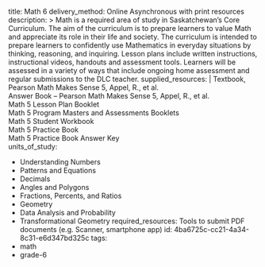title: Math 6
delivery_method: Online Asynchronous with print resources
description: >
  Math is a required area of study in Saskatchewan’s Core Curriculum. The aim of the curriculum is
  to prepare learners to value Math and appreciate its role in their life and society. The curriculum
  is intended to prepare learners to confidently use Mathematics in everyday situations by thinking,
  reasoning, and inquiring. Lesson plans include written instructions, instructional videos, handouts
  and assessment tools. Learners will be assessed in a variety of ways that include ongoing home
  assessment and regular submissions to the DLC teacher.
supplied_resources: |
  Textbook, Pearson Math Makes Sense 5, Appel, R., et al.<br>
  Answer Book – Pearson Math Makes Sense 5, Appel, R., et al.<br>
  Math 5 Lesson Plan Booklet<br>
  Math 5 Program Masters and Assessments Booklets<br>
  Math 5 Student Workbook<br>
  Math 5 Practice Book<br>
  Math 5 Practice Book Answer Key<br>
units_of_study:
  - Understanding Numbers
  - Patterns and Equations
  - Decimals
  - Angles and Polygons
  - Fractions, Percents, and Ratios
  - Geometry
  - Data Analysis and Probability
  - Transformational Geometry
required_resources: Tools to submit PDF documents (e.g. Scanner, smartphone app)
id: 4ba6725c-cc21-4a34-8c31-e6d347bd325c
tags:
  - math
  - grade-6
